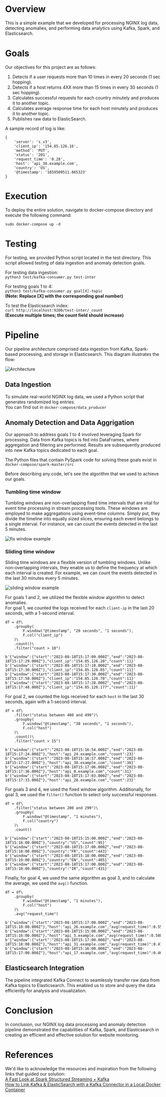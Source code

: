 # Overview
This is a simple example that we developed for processing NGINX log data, detecting anomalies, and performing data analytics using Kafka, Spark, and Elasticsearch.  

# Goals
Our objectives for this project are as follows:  
1. Detects if a user requests more than 10 times in every 20 seconds (1 sec hopping).
2. Detects if a host returns 4XX more than 15 times in every 30 seconds (1 sec hopping).
3. Calculates successful requests for each country minutely and produces it to another topic.
4. Calculates average response time for each host minutely and produces it to another topic.
5. Publishes raw data to ElasticSearch.

A sample record of log is like:  
```
{
    'server': 's_v3',
    'client_ip': '154.85.126.16',
    'method': 'PUT',
    'status': '201',
    'request_time': '0.28',
    'host': 'api_38.example.com',
    'country': 'US',
    '@timestamp': '1659509511.865323'
}
```

# Execution
To deploy the entire solution, navigate to docker-compose directory and execute the following command:  
```
sudo docker-compose up -d
```

# Testing
For testing, we provided Python script located in the test directory. This script allowed testing of data ingestion and anomaly detection goals.    

For testing data ingestion:  
```python3 test/kafka-consumer.py test-inter```  

For testing goals 1 to 4:  
```python3 test/kafka-consumer.py goal[X]-topic```  
**(Note: Replace [X] with the corresponding goal number)**  

To test the Elasticsearch index:  
```curl http://localhost:9200/test-inter/_count```  
**(Execute multiple times; the count field should increase)**  

# Pipeline
Our pipeline architecture comprised data ingestion from Kafka, Spark-based processing, and storage in Elasticsearch. This diagram illustrates the flow: 

![Architecture](/assets/diagram.png)

## Data Ingestion
To simulate real-world NGINX log data, we used a Python script that generates randomized log entries.  
You can find out in ```docker-compose/data_producer```

## Anomaly Detection and Data Aggrigation
Our approach to address goals 1 to 4 involved leveraging Spark for processing. Data from Kafka topics is fed into DataFrames, where aggregation and filtering are performed. Results are subsequently produced into new Kafka topics dedicated to each goal.   

The Python files that contain PySpark code for solving these goals exist in ```docker-compose/spark-master/src```  

Before describing any code, let's see the algorithm that we used to achieve our goals.  
### Tumbling time window
Tumbling windows are non-overlapping fixed time intervals that are vital for event time processing in stream processing tools. These windows are employed to make aggregations using event-time columns. Simply put, they divide the timeline into equally sized slices, ensuring each event belongs to a single interval. For instance, we can count the events detected in the last 5 minutes.  

![fix window example](/assets/fix-window.png)

### Sliding time window
Sliding time windows are a flexible version of tumbling windows. Unlike non-overlapping intervals, they enable us to define the frequency at which each interval is created. For example, we can count the events detected in the last 30 minutes every 5 minutes.    

![sliding window example](/assets/window-time.png)

For goals 1 and 2, we utilized the flexible window algorithm to detect anomalies.  
For goal 1, we counted the logs received for each ```client-ip``` in the last 20 seconds, with a 1-second interval.  
```
df = df\
    .groupby(
        F.window("@timestamp", "20 seconds", "1 seconds"),
        F.col("client_ip")
    )\
    .count()\
    .filter("count > 10")
```  
```
b'{"window":{"start":"2023-08-18T15:17:09.000Z","end":"2023-08-18T15:17:29.000Z"},"client_ip":"154.85.126.20","count":11}'
b'{"window":{"start":"2023-08-18T15:17:10.000Z","end":"2023-08-18T15:17:30.000Z"},"client_ip":"154.85.126.85","count":11}'
b'{"window":{"start":"2023-08-18T15:17:30.000Z","end":"2023-08-18T15:17:50.000Z"},"client_ip":"154.85.126.70","count":11}'
b'{"window":{"start":"2023-08-18T15:17:28.000Z","end":"2023-08-18T15:17:48.000Z"},"client_ip":"154.85.126.177","count":11}'
```

For goal 2, we counted the logs received for each ```host``` in the last 30 seconds, again with a 1-second interval.    
```
df = df\
    .filter("status between 400 and 499")\
    .groupby(
        F.window("@timestamp", "30 seconds", "1 seconds"),
        F.col("host")
    )\
    .count()\
    .filter("count > 15")
```  
```
b'{"window":{"start":"2023-08-18T15:16:54.000Z","end":"2023-08-18T15:17:24.000Z"},"host":"api_24.example.com","count":23}'
b'{"window":{"start":"2023-08-18T15:16:57.000Z","end":"2023-08-18T15:17:27.000Z"},"host":"api_30.example.com","count":36}'
b'{"window":{"start":"2023-08-18T15:17:06.000Z","end":"2023-08-18T15:17:36.000Z"},"host":"api_0.example.com","count":31}'
b'{"window":{"start":"2023-08-18T15:17:03.000Z","end":"2023-08-18T15:17:33.000Z"},"host":"api_28.example.com","count":23}'
```

For goals 3 and 4, we used the fixed window algorithm. Additionally, for goal 3, we used the ```filter()``` function to select only successful responses. 
```
df = df\
    .filter("status between 200 and 299")\
    .groupby(
        F.window("@timestamp", "1 minutes"),
        F.col("country")
    )\
    .count()
```  
```
b'{"window":{"start":"2023-08-18T15:15:00.000Z","end":"2023-08-18T15:16:00.000Z"},"country":"US","count":95}'
b'{"window":{"start":"2023-08-18T15:17:00.000Z","end":"2023-08-18T15:18:00.000Z"},"country":"FR","count":443}'
b'{"window":{"start":"2023-08-18T15:18:00.000Z","end":"2023-08-18T15:19:00.000Z"},"country":"EN","count":405}'
b'{"window":{"start":"2023-08-18T15:17:00.000Z","end":"2023-08-18T15:18:00.000Z"},"country":"IR","count":431}'
```

Finally, for goal 4, we used the same algorithm as goal 3, and to calculate the average, we used the ```avg()``` function.
```
df = df\
    .groupby(
        F.window("@timestamp", "1 minutes"),
        F.col("host")
    )\
    .avg("request_time")
```  
```
b'{"window":{"start":"2023-08-18T15:17:00.000Z","end":"2023-08-18T15:18:00.000Z"},"host":"api_26.example.com","avg(request_time)":0.5515789482742548}'
b'{"window":{"start":"2023-08-18T15:15:00.000Z","end":"2023-08-18T15:16:00.000Z"},"host":"api_5.example.com","avg(request_time)":0.5083333346475329}'
b'{"window":{"start":"2023-08-18T15:17:00.000Z","end":"2023-08-18T15:18:00.000Z"},"host":"api_31.example.com","avg(request_time)":0.4709278365270686}'
b'{"window":{"start":"2023-08-18T15:16:00.000Z","end":"2023-08-18T15:17:00.000Z"},"host":"api_17.example.com","avg(request_time)":0.4656310695069797}'
```

## Elasticsearch Integration
The pipeline integrated Kafka Connect to seamlessly transfer raw data from Kafka topics to Elasticsearch. This enabled us to store and query the data efficiently for analysis and visualization.   

# Conclusion
In conclusion, our NGINX log data processing and anomaly detection pipeline demonstrated the capabilities of Kafka, Spark, and Elasticsearch in creating an efficient and effective solution for website monitoring.

# References
We'd like to acknowledge the resources and inspiration from the following links that guided our solution:  
[A Fast Look at Spark Structured Streaming + Kafka](https://towardsdatascience.com/a-fast-look-at-spark-structured-streaming-kafka-f0ff64107325)  
[How to Link Kafka & ElasticSearch with a Kafka Connector in a Local Docker Container](https://medium.com/@jan_5421/how-to-add-an-elasticsearch-kafka-connector-to-a-local-docker-container-f495fe25ef72)
